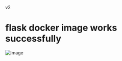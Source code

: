v2

# flask docker image works successfully
![image](https://github.com/user-attachments/assets/46094ee4-f346-4342-9ed0-06587af2ac0b)

